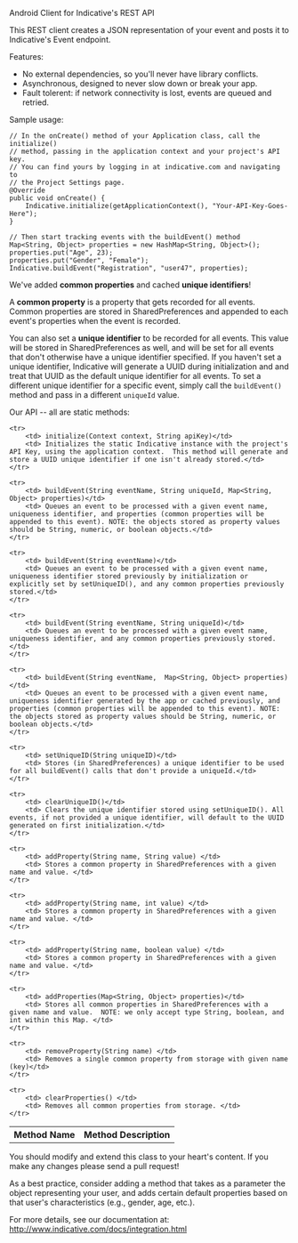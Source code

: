 Android Client for Indicative's REST API

This REST client creates a JSON representation of your event and posts it to Indicative's Event endpoint.

Features:

+ No external dependencies, so you'll never have library conflicts.
+ Asynchronous, designed to never slow down or break your app.
+ Fault tolerent: if network connectivity is lost, events are queued and retried.

Sample usage:

    // In the onCreate() method of your Application class, call the initialize()
    // method, passing in the application context and your project's API key. 
    // You can find yours by logging in at indicative.com and navigating to
    // the Project Settings page.
    @Override
	public void onCreate() {
	    Indicative.initialize(getApplicationContext(), "Your-API-Key-Goes-Here");
	}
    
    // Then start tracking events with the buildEvent() method
    Map<String, Object> properties = new HashMap<String, Object>();
    properties.put("Age", 23);
    properties.put("Gender", "Female");
    Indicative.buildEvent("Registration", "user47", properties);


We've added <b>common properties</b> and cached <b>unique identifiers</b>!

A <b>common property</b> is a property that gets recorded for all events. Common properties are stored in SharedPreferences and appended to each event's properties when the event is recorded.

You can also set a <b>unique identifier</b> to be recorded for all events. This value will be stored in SharedPreferences as well, and will be set for all events that don't otherwise have a unique identifier specified.  If you haven't set a unique identifier, Indicative will generate a UUID during initialization and and treat that UUID as the default unique identifier for all events. To set a different unique identifier for a specific event, simply call the `buildEvent()` method and pass in a different `uniqueId` value.

Our API -- all are static methods:

<table>
    <tr>
        <th> Method Name </th>
        <th> Method Description </th>
    </tr>

    <tr>
        <td> initialize(Context context, String apiKey)</td>
        <td> Initializes the static Indicative instance with the project's API Key, using the application context.  This method will generate and store a UUID unique identifier if one isn't already stored.</td>
    </tr>

    <tr>
        <td> buildEvent(String eventName, String uniqueId, Map<String, Object> properties)</td>
        <td> Queues an event to be processed with a given event name, uniqueness identifier, and properties (common properties will be appended to this event). NOTE: the objects stored as property values should be String, numeric, or boolean objects.</td>
    </tr>

    <tr>
        <td> buildEvent(String eventName)</td>
        <td> Queues an event to be processed with a given event name, uniqueness identifier stored previously by initialization or explicitly set by setUniqueID(), and any common properties previously stored.</td>
    </tr>

    <tr>
        <td> buildEvent(String eventName, String uniqueId)</td>
        <td> Queues an event to be processed with a given event name, uniqueness identifier, and any common properties previously stored.</td>
    </tr>

    <tr>
        <td> buildEvent(String eventName,  Map<String, Object> properties)</td>
        <td> Queues an event to be processed with a given event name, uniqueness identifier generated by the app or cached previously, and properties (common properties will be appended to this event). NOTE: the objects stored as property values should be String, numeric, or boolean objects.</td>
    </tr>

    <tr>
        <td> setUniqueID(String uniqueID)</td>
        <td> Stores (in SharedPreferences) a unique identifier to be used for all buildEvent() calls that don't provide a uniqueId.</td>
    </tr>

    <tr>
        <td> clearUniqueID()</td>
        <td> Clears the unique identifier stored using setUniqueID(). All events, if not provided a unique identifier, will default to the UUID generated on first initialization.</td>
    </tr>

    <tr>
        <td> addProperty(String name, String value) </td>
        <td> Stores a common property in SharedPreferences with a given name and value. </td>
    </tr>

    <tr>
        <td> addProperty(String name, int value) </td>
        <td> Stores a common property in SharedPreferences with a given name and value. </td>
    </tr>

    <tr>
        <td> addProperty(String name, boolean value) </td>
        <td> Stores a common property in SharedPreferences with a given name and value. </td>
    </tr>

    <tr>
        <td> addProperties(Map<String, Object> properties)</td>
        <td> Stores all common properties in SharedPreferences with a given name and value.  NOTE: we only accept type String, boolean, and int within this Map. </td>
    </tr>

    <tr>
        <td> removeProperty(String name) </td>
        <td> Removes a single common property from storage with given name (key)</td>
    </tr>

    <tr>
        <td> clearProperties() </td>
        <td> Removes all common properties from storage. </td>
    </tr>

</table>

You should modify and extend this class to your heart's content.  If you make any changes please send a pull request!

As a best practice, consider adding a method that takes as a parameter the object representing your user, and adds certain default properties based on that user's characteristics (e.g., gender, age, etc.).

For more details, see our documentation at: http://www.indicative.com/docs/integration.html


